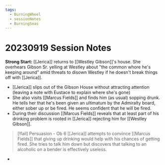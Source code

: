 ```yaml
---
tags:
  - BurningWheel
  - sessionNotes
  - BurningSeas
---
```

# 20230919 Session Notes
**Strong Start:** [[Jerica]] returns to [[Westley Gibson]]'s house.  She overhears Gibson Sr. yelling at Westley about "the common whore he's keeping around" amid threats to disown Westley if he doesn't break things off with [[Jerica]].
- [[Jerica]] slips out of the Gibson House without attracting attention (leaving a note with Eustace to explain where she's gone)
- She also visits [[Marcus Fields]] and finds him (as usual) sopping drunk.  He tells her that he's been given an ultimatum by the Admiralty board, either sober up or be fired.  He seems confident that he will be fired.
- During their discussion [[Marcus Fields]] reveals that at least part of his drinking problem is rooted in [[Jerica]] rejecting him for [[Westley Gibson]].
> [!fail] Persuasion - Ob 6 
> [[Jerica]] attempts to convince [[Marcus Fields]] that giving up drinking would help with his chances of getting fired.  She tries to talk him down but discovers that talking to an alcoholic on a bender is effectively useless.
- 